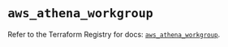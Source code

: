 # `aws_athena_workgroup`

Refer to the Terraform Registry for docs: [`aws_athena_workgroup`](https://registry.terraform.io/providers/hashicorp/aws/5.51.0/docs/resources/athena_workgroup).
